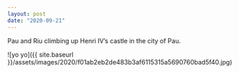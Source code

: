 ```yaml
---
layout: post
date: "2020-09-21"
---
```


Pau and Riu climbing up Henri IV’s castle in the city of Pau.

![yo yo]({{ site.baseurl }}/assets/images/2020/f01ab2eb2de483b3af6115315a5690760bad5f40.jpg)
